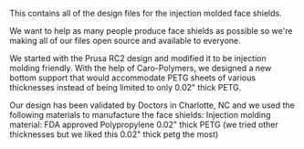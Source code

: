 This contains all of the design files for the injection molded face shields.


We want to help as many people produce face shields as possible so we're making all of our files open source and available to everyone.

We started with the Prusa RC2 design and modified it to be injection molding friendly. 
With the help of Caro-Polymers, we designed a new bottom support that would accommodate PETG sheets of various thicknesses instead of being limited to only 0.02" thick PETG.

Our design has been validated by Doctors in Charlotte, NC and we used the following materials to manufacture the face shields:
Injection molding material: FDA approved Polypropylene
0.02" thick PETG (we tried other thicknesses but we liked this 0.02" thick petg the most)


